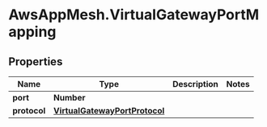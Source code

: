 # AwsAppMesh.VirtualGatewayPortMapping

## Properties

Name | Type | Description | Notes
------------ | ------------- | ------------- | -------------
**port** | **Number** |  | 
**protocol** | [**VirtualGatewayPortProtocol**](VirtualGatewayPortProtocol.md) |  | 


